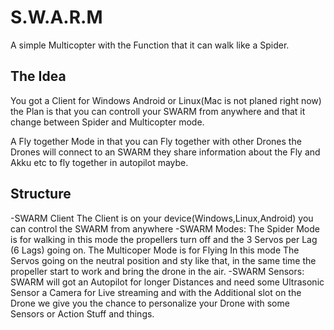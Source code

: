 # S.W.A.R.M
A simple Multicopter with the Function that it can walk like a Spider.

The Idea
---------

You got a Client for Windows Android or Linux(Mac is not planed right now) the Plan is that you can controll your SWARM from anywhere and that it change between Spider and Multicopter mode.

A Fly together Mode in that you can Fly together with other Drones the Drones will connect to an SWARM they share information about the Fly and Akku etc to fly together in autopilot maybe.


Structure
----------

-SWARM Client	The Client is on your device(Windows,Linux,Android) you can control the SWARM from anywhere
-SWARM Modes:	The Spider Mode is for walking in this mode the propellers turn off and the 3 Servos per Lag (6 Lags) going on.
				The Multicoper Mode is for Flying In this mode The Servos going on the neutral position and sty like that, in the same time the propeller start to work and bring the drone in the air.
-SWARM Sensors: SWARM will got an Autopilot for longer Distances and need some Ultrasonic Sensor a Camera for Live streaming and with the Additional slot on the Drone we give you the chance to personalize your Drone with some Sensors or Action Stuff and things.



